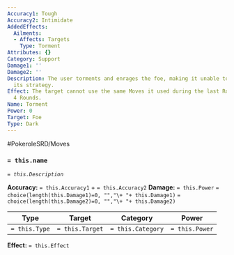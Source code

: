 ```yaml
---
Accuracy1: Tough
Accuracy2: Intimidate
AddedEffects:
  Ailments:
  - Affects: Targets
    Type: Torment
Attributes: {}
Category: Support
Damage1: ''
Damage2: ''
Description: The user torments and enrages the foe, making it unable to keep using
  its strategy.
Effect: The target cannot use the same Moves it used during the last Round. Lasts
  4 Rounds.
Name: Torment
Power: 0
Target: Foe
Type: Dark
---
```


#PokeroleSRD/Moves

### `= this.name`
*`= this.Description`*

**Accuracy:** `= this.Accuracy1` + `= this.Accuracy2`
**Damage:** `= this.Power` `= choice(length(this.Damage1)=0, "","\+ "+ this.Damage1)` `= choice(length(this.Damage2)=0, "","\+ "+ this.Damage2)`

| Type          | Target          | Category          | Power          |
| ------------- | --------------- | ----------------  | -------------- |
| `= this.Type` | `= this.Target` | `= this.Category` | `= this.Power` | 

**Effect:** `= this.Effect`